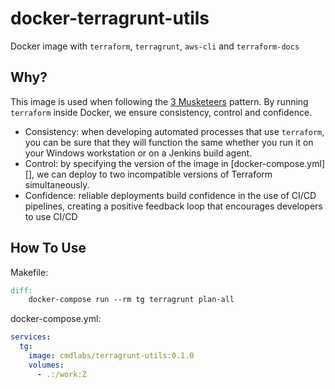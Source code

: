# docker-terragrunt-utils

Docker image with `terraform`, `terragrunt`, `aws-cli` and `terraform-docs`

## Why?

This image is used when following the [3 Musketeers] pattern. By running `terraform` inside Docker, we ensure consistency, control and confidence.

  * Consistency: when developing automated processes that use `terraform`, you can be sure that they will function the same whether you run it on your Windows workstation or on a Jenkins build agent.
  * Control: by specifying the version of the image in [docker-compose.yml][], we can deploy to two incompatible versions of Terraform simultaneously.
  * Confidence: reliable deployments build confidence in the use of CI/CD pipelines, creating a positive feedback loop that encourages developers to use CI/CD

[3 Musketeers]: https://3musketeers.io/


## How To Use

Makefile:
```Makefile
diff:
	docker-compose run --rm tg terragrunt plan-all
```

docker-compose.yml:
```yaml
services:
  tg:
    image: cmdlabs/terragrunt-utils:0.1.0
    volumes:
      - .:/work:Z
```
